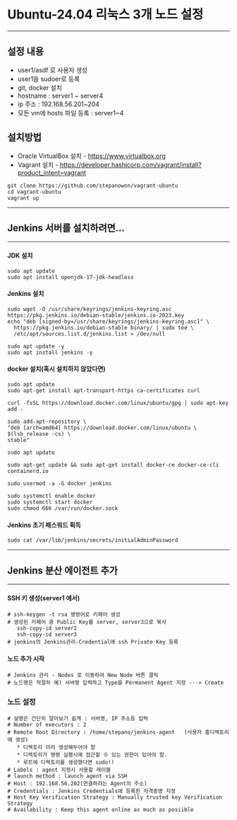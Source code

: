 


# Ubuntu-24.04 리눅스 3개 노드 설정
---
## 설정 내용
* user1/asdf 로 사용자 생성
* user1을 sudoer로 등록
* git, docker 설치
* hostname : server1 ~ server4
* ip 주소 : 192.168.56.201~204
* 모든 vm에 hosts 파일 등록 : server1~4

## 설치방법
* Oracle VirtualBox 설치 - https://www.virtualbox.org
* Vagrant 설치 - https://developer.hashicorp.com/vagrant/install?product_intent=vagrant

```ssh
git clone https://github.com/stepanowon/vagrant-ubuntu
cd vagrant-ubuntu
vagrant up
```
---
## Jenkins 서버를 설치하려면...
---
#### JDK 설치
```ssh
sudo apt update
sudo apt install openjdk-17-jdk-headless
```

#### Jenkins 설치
```ssh
sudo wget -O /usr/share/keyrings/jenkins-keyring.asc https://pkg.jenkins.io/debian-stable/jenkins.io-2023.key
echo "deb [signed-by=/usr/share/keyrings/jenkins-keyring.asc]" \
  https://pkg.jenkins.io/debian-stable binary/ | sudo tee \
  /etc/apt/sources.list.d/jenkins.list > /dev/null

sudo apt update -y
sudo apt install jenkins -y
```

#### docker 설치(혹시 설치하지 않았다면)
```ssh
sudo apt update
sudo apt-get install apt-transport-https ca-certificates curl

curl -fsSL https://download.docker.com/linux/ubuntu/gpg | sudo apt-key add -

sudo add-apt-repository \
"deb [arch=amd64] https://download.docker.com/linux/ubuntu \
$(lsb_release -cs) \
stable"

sudo apt update

sudo apt-get update && sudo apt-get install docker-ce docker-ce-cli containerd.io

sudo usermod -a -G docker jenkins  

sudo systemctl enable docker
sudo systemctl start docker
sudo chmod 666 /var/run/docker.sock   
```

#### Jenkins 초기 패스워드 획득
```ssh
sudo cat /var/lib/jenkins/secrets/initialAdminPassword
```
---

## Jenkins 분산 에이전트 추가
---
#### SSH 키 생성(server1 에서)
```ssh
# ssh-keygen -t rsa 명령어로 키페어 생성
# 생성된 키페어 중 Public Key를 server, server3으로 복사
   ssh-copy-id server2
   ssh-copy-id server3
# jenkins의 Jenkins관리-Credential에 ssh Private Key 등록
```

#### 노드 추가 시작
```ssh
# Jenkins 관리 - Nodes 로 이동하여 New Node 버튼 클릭
# 노드명은 적절히 예) 서버명 입력하고 Type을 Permanent Agent 지정 ---> Create
```

### 노드 설정
```ssh
# 설명은 간단히 알아보기 쉽게 : 서버명, IP 주소등 입력
# Number of executors : 2
# Remote Root Directory : /home/stepano/jenkins-agent   (사용자 홈디렉토리에 생성)
   * 디렉토리 미리 생성해두어야 함
   * 디렉토리가 명령 실행시에 접근할 수 있는 권한이 있어야 함.
   * 루트에 디렉토리를 생성했다면 sudo!!
# Labels : agent 지정시 사용할 레이블
# launch method : launch agent via SSH
# Host : 192.168.56.202(연결하려는 Agent의 주소)
# Credentials : Jenkins Credentials에 등록한 자격증명 지정
# Host Key Verification Strategy : Manually trusted key Verification Strategy
# Availability : Keep this agent online as much as posiible
```
